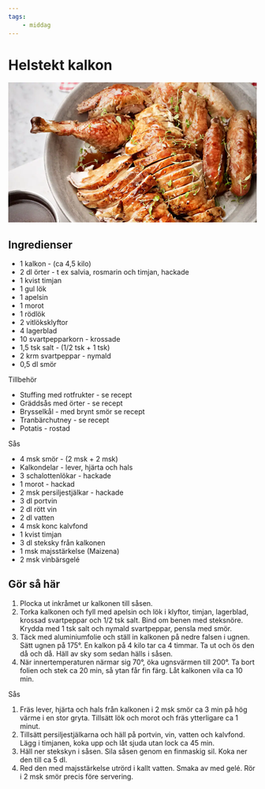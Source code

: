 ```yaml
---
tags:
    - middag
---
```

# Helstekt kalkon

![image](/img/kyckling/helstekt-kalkon.jpg)

## Ingredienser

- 1 kalkon - (ca 4,5 kilo)
- 2 dl örter - t ex salvia, rosmarin och timjan, hackade
- 1 kvist timjan
- 1 gul lök
- 1 apelsin
- 1 morot
- 1 rödlök
- 2 vitlöksklyftor
- 4 lagerblad
- 10 svartpepparkorn - krossade
- 1,5 tsk salt - (1/2 tsk + 1 tsk)
- 2 krm svartpeppar - nymald
- 0,5 dl smör

Tillbehör

- Stuffing med rotfrukter - se recept
- Gräddsås med örter - se recept
- Brysselkål - med brynt smör se recept
- Tranbärchutney - se recept
- Potatis - rostad

Sås

- 4 msk smör - (2 msk + 2 msk)
- Kalkondelar - lever, hjärta och hals
- 3 schalottenlökar - hackade
- 1 morot - hackad
- 2 msk persiljestjälkar - hackade
- 3 dl portvin
- 2 dl rött vin
- 2 dl vatten
- 4 msk konc kalvfond
- 1 kvist timjan
- 3 dl steksky från kalkonen
- 1 msk majsstärkelse (Maizena)
- 2 msk vinbärsgelé

## Gör så här

1. Plocka ut inkråmet ur kalkonen till såsen.
2. Torka kalkonen och fyll med apelsin och lök i klyftor, timjan, lagerblad, krossad svartpeppar och 1/2 tsk salt. Bind om benen med steksnöre. Krydda med 1 tsk salt och nymald svartpeppar, pensla med smör.
3. Täck med aluminiumfolie och ställ in kalkonen på nedre falsen i ugnen. Sätt ugnen på 175°. En kalkon på 4 kilo tar ca 4 timmar. Ta ut och ös den då och då. Häll av sky som sedan hälls i såsen.
4. När innertemperaturen närmar sig 70°, öka ugnsvärmen till 200°. Ta bort folien och stek ca 20 min, så ytan får fin färg. Låt kalkonen vila ca 10 min.

Sås

1. Fräs ­lever, hjärta och hals från kalkonen i 2 msk smör ca 3 min på hög värme i en stor gryta. Tillsätt lök och morot och fräs ytterligare ca 1 minut.
2. Tillsätt persiljestjälkarna och häll på portvin, ­vin, vatten och kalvfond. Lägg i timjanen, koka upp och låt sjuda utan lock ca 45 min.
3. Häll ner stekskyn i såsen. Sila såsen genom en finmaskig sil. Koka ner den till ca 5 dl.
4. Red den med majsstärkelse utrörd i kallt vatten. Smaka av med gelé. Rör i 2 msk smör precis före servering.

